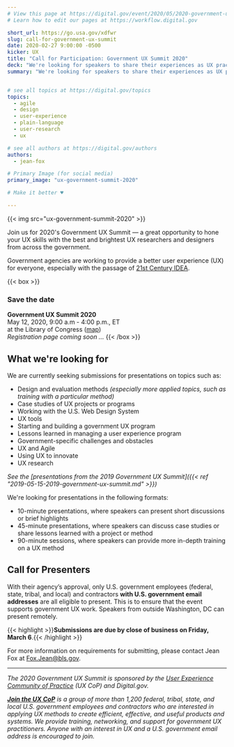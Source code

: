 ```yaml
---
# View this page at https://digital.gov/event/2020/05/2020-government-ux-summit
# Learn how to edit our pages at https://workflow.digital.gov

short_url: https://go.usa.gov/xdfwr
slug: call-for-government-ux-summit
date: 2020-02-27 9:00:00 -0500
kicker: UX
title: "Call for Participation: Government UX Summit 2020"
deck: "We're looking for speakers to share their experiences as UX practitioners in government."
summary: "We're looking for speakers to share their experiences as UX practitioners in government."


# see all topics at https://digital.gov/topics
topics:
  - agile
  - design
  - user-experience
  - plain-language
  - user-research
  - ux

# see all authors at https://digital.gov/authors
authors:
  - jean-fox

# Primary Image (for social media)
primary_image: "ux-government-summit-2020"

# Make it better ♥

---
```


{{< img src="ux-government-summit-2020" >}}

Join us for 2020's Government UX Summit — a great opportunity to hone your UX skills with the best and brightest UX researchers and designers from across the government.

Government agencies are working to provide a better user experience (UX) for everyone, especially with the passage of [21st Century IDEA](https://digital.gov/topics/21st-century-idea/).

{{< box >}}
### Save the date
**Government UX Summit 2020**<br/>
May 12, 2020, 9:00 a.m - 4:00 p.m., ET<br/>
at the Library of Congress ([map](https://www.google.com/maps/place/Library+of+Congress/@38.888684,-77.0069077,17z/data=!3m2!4b1!5s0x89b7b82bf81714b1:0xb306acf1c3a0b282!4m5!3m4!1s0x390feef68ef83a4d:0x46cbb296f4de3eec!8m2!3d38.888684!4d-77.004719))<br/>
_Registration page coming soon ..._
{{< /box >}}

## What we're looking for

We are currently seeking submissions for presentations on topics such as:

 - Design and evaluation methods _(especially more applied topics, such as training with a particular method)_
 - Case studies of UX projects or programs
 - Working with the U.S. Web Design System
 - UX tools
 - Starting and building a government UX program
 - Lessons learned in managing a user experience program
 - Government-specific challenges and obstacles
 - UX and Agile
 - Using UX to innovate
 - UX research

_See the [presentations from the 2019 Government UX Summit]({{< ref "2019-05-15-2019-government-ux-summit.md" >}})_

We're looking for presentations in the following formats:

 - 10-minute presentations, where speakers can present short discussions or brief highlights
 - 45-minute presentations, where speakers can discuss case studies or share lessons learned with a project or method
 - 90-minute sessions, where speakers can provide more in-depth training on a UX method
 
## Call for Presenters

With their agency’s approval, only U.S. government employees (federal, state, tribal, and local) and contractors **with U.S. government email addresses** are all eligible to present. This is to ensure that the event supports government UX work.  Speakers from outside Washington, DC can present remotely. 

{{< highlight >}}**Submissions are due by close of business on Friday, March 6**.{{< /highlight >}}

For more information on requirements for submitting, please contact Jean Fox at [Fox.Jean@bls.gov](mailto:Fox.Jean@bls.gov).

---

_The 2020 Government UX Summit is sponsored by the [User Experience Community of Practice](https://digital.gov/communities/user-experience/) (UX CoP) and Digital.gov._

_[**Join the UX CoP**](https://digital.gov/communities/user-experience/) is a group of more than 1,200 federal, tribal, state, and local U.S. government employees and contractors who are interested in applying UX methods to create efficient, effective, and useful products and systems. We provide training, networking, and support for government UX practitioners. Anyone with an interest in UX and a U.S. government email address is encouraged to join._
